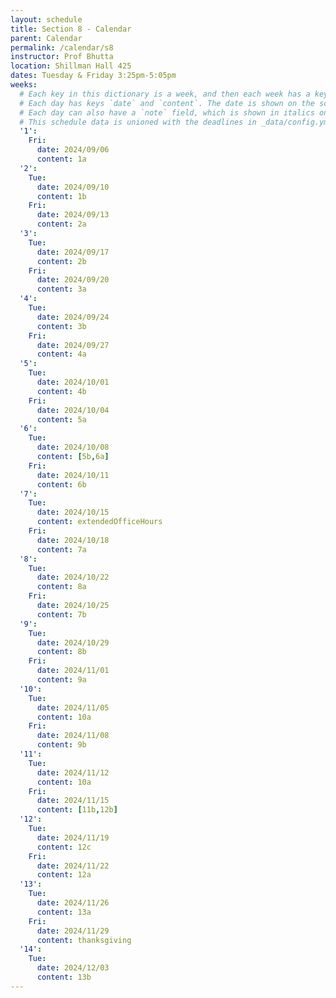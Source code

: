 ```yaml
---
layout: schedule
title: Section 8 - Calendar
parent: Calendar
permalink: /calendar/s8
instructor: Prof Bhutta
location: Shillman Hall 425
dates: Tuesday & Friday 3:25pm-5:05pm
weeks:
  # Each key in this dictionary is a week, and then each week has a key in [Tue, Tue, Wed, Fri, Fri].
  # Each day has keys `date` and `content`. The date is shown on the schedule, and `content` is a key into the yml file in _data/modules.yml. `content` may be an array.
  # Each day can also have a `note` field, which is shown in italics on the calendar.
  # This schedule data is unioned with the deadlines in _data/config.yml
  '1':
    Fri:
      date: 2024/09/06
      content: 1a
  '2':
    Tue:
      date: 2024/09/10
      content: 1b
    Fri:
      date: 2024/09/13
      content: 2a
  '3':
    Tue:
      date: 2024/09/17
      content: 2b
    Fri:
      date: 2024/09/20
      content: 3a
  '4':
    Tue:
      date: 2024/09/24
      content: 3b
    Fri:
      date: 2024/09/27
      content: 4a
  '5':
    Tue:
      date: 2024/10/01
      content: 4b
    Fri:
      date: 2024/10/04
      content: 5a
  '6':
    Tue:
      date: 2024/10/08
      content: [5b,6a]
    Fri:
      date: 2024/10/11
      content: 6b
  '7':
    Tue:
      date: 2024/10/15
      content: extendedOfficeHours
    Fri:
      date: 2024/10/18
      content: 7a
  '8':
    Tue:
      date: 2024/10/22
      content: 8a
    Fri:
      date: 2024/10/25
      content: 7b
  '9':
    Tue:
      date: 2024/10/29
      content: 8b
    Fri:
      date: 2024/11/01
      content: 9a
  '10':
    Tue:
      date: 2024/11/05
      content: 10a
    Fri:
      date: 2024/11/08
      content: 9b
  '11':
    Tue:
      date: 2024/11/12
      content: 10a
    Fri:
      date: 2024/11/15
      content: [11b,12b]
  '12':
    Tue:
      date: 2024/11/19
      content: 12c
    Fri:
      date: 2024/11/22
      content: 12a
  '13':
    Tue:
      date: 2024/11/26
      content: 13a
    Fri:
      date: 2024/11/29
      content: thanksgiving
  '14':
    Tue:
      date: 2024/12/03
      content: 13b
---
```

